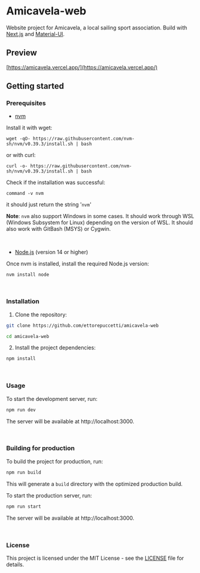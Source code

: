 # Amicavela-web
Website project for Amicavela, a local sailing sport association. Build with [Next.js](https://nextjs.org/) and [Material-UI](https://material-ui.com/).
## Preview
[https://amicavela.vercel.app/](https://amicavela.vercel.app/)

## Getting started
### Prerequisites

- [nvm](https://github.com/nvm-sh/nvm#installing-and-updating)

Install it with wget:
```
wget -qO- https://raw.githubusercontent.com/nvm-sh/nvm/v0.39.3/install.sh | bash
```

or with curl:

```
curl -o- https://raw.githubusercontent.com/nvm-sh/nvm/v0.39.3/install.sh | bash
```

Check if the installation was successful:
```
command -v nvm
```
it should just return the string '`nvm`'

<b>Note</b>: `nvm` also support Windows in some cases. It should work through WSL (Windows Subsystem for Linux) depending on the version of WSL. It should also work with GitBash (MSYS) or Cygwin.

<br>
  
- [Node.js](https://nodejs.org/en/download/) (version 14 or higher)

Once nvm is installed, install the required Node.js version:
```
nvm install node
```
<br>

### Installation

1. Clone the repository:

```sh
git clone https://github.com/ettorepuccetti/amicavela-web

cd amicavela-web
```

2. Install the project dependencies:

```sh
npm install
```

<br>

### Usage

To start the development server, run:

```sh
npm run dev
```

The server will be available at http://localhost:3000.

<br>

### Building for production

To build the project for production, run:

```sh
npm run build
```

This will generate a `build` directory with the optimized production build.

To start the production server, run:

```sh
npm run start
```

The server will be available at http://localhost:3000.

<br>

### License

This project is licensed under the MIT License - see the [LICENSE](LICENSE) file for details.
